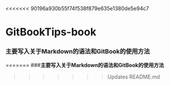<<<<<<< 90196a930b55f74f538f879e635e1380de5e94c7
# GitBookTips-book
### 主要写入关于Markdown的语法和GitBook的使用方法
=======
###**主要写入关于Markdown的语法和GitBook的使用方法**
>>>>>>> Updates README.md
